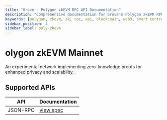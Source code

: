 ```yaml
---
title: "Grove - Polygon zkEVM RPC API Documentation"
description: "Comprehensive documentation for Grove's Polygon zkEVM RPC API, covering endpoint details and integration strategies for blockchain developers."
keywords: [polygon, zkevm, zk, rpc, api, blockchain, web3, smart contracts, grove, pocket, pokt]
sidebar_position: 4
sidebar_label: poly-zkevm
---
```


# olygon zkEVM Mainnet

An experimental network implementing zero-knowledge proofs for enhanced privacy and scalability.

## Supported APIs

| API      | Documentation                      |
| -------- | ---------------------------------- |
| JSON-RPC | [view spec](../grove-api/api-definition/definition#json-rpc-supported-methods) |
